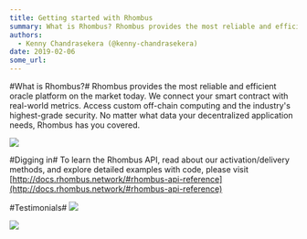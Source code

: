 ```yaml
---
title: Getting started with Rhombus
summary: What is Rhombus? Rhombus provides the most reliable and efficient oracle platform on the market today. We connect your smart contract with real-world metrics. Access custom off-chain computing and the industrys highest-grade security. No matter what data your decentralized application needs, Rhombus has you covered. Digging in To learn the Rhombus API, read about our activation/delivery methods, and explore detailed examples with code, please visit http //docs.rhombus.network/#rhombus-api-refere
authors:
  - Kenny Chandrasekera (@kenny-chandrasekera)
date: 2019-02-06
some_url: 
---
```


#What is Rhombus?#
Rhombus provides the most reliable and efficient oracle platform on the market today. We connect your smart contract with real-world metrics. Access custom off-chain computing and the industry's highest-grade security. No matter what data your decentralized application needs, Rhombus has you covered.

![](https://api.beta.kauri.io:443/ipfs/QmduH1ACwpF6gu6BGyK48jNSJd2eW1FVLBLBHfTVN7Wi6G)

#Digging in#
To learn the Rhombus API, read about our activation/delivery methods, and explore detailed examples with code, please visit [http://docs.rhombus.network/#rhombus-api-reference](http://docs.rhombus.network/#rhombus-api-reference)


#Testimonials#
![](https://api.beta.kauri.io:443/ipfs/QmcfaHWLE7oXzeckb7zQ8WdTJ1B6vLdrjy5u2KNrBFvNvR)

![](https://api.beta.kauri.io:443/ipfs/QmQ1GHzPr1vwTr2t6xxNHw2ZbqQ2X8XbmuMmeaascz32oi)